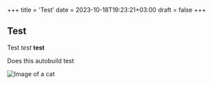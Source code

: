 +++
title = 'Test'
date = 2023-10-18T19:23:21+03:00
draft = false
+++

## Test

Test *test* **test**

Does this autobuild test

![Image of a cat](/img/cat.png)